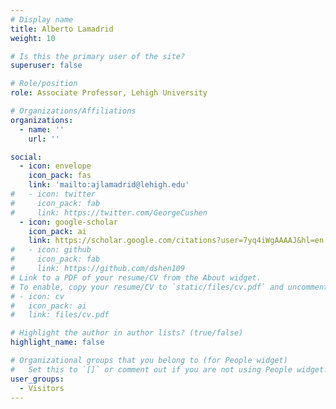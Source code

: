 ```yaml
---
# Display name
title: Alberto Lamadrid
weight: 10

# Is this the primary user of the site?
superuser: false

# Role/position
role: Associate Professor, Lehigh University

# Organizations/Affiliations
organizations:
  - name: ''
    url: ''

social:
  - icon: envelope
    icon_pack: fas
    link: 'mailto:ajlamadrid@lehigh.edu'
#   - icon: twitter
#     icon_pack: fab
#     link: https://twitter.com/GeorgeCushen
  - icon: google-scholar
    icon_pack: ai
    link: https://scholar.google.com/citations?user=7yq4iWgAAAAJ&hl=en
#   - icon: github
#     icon_pack: fab
#     link: https://github.com/dshen109
# Link to a PDF of your resume/CV from the About widget.
# To enable, copy your resume/CV to `static/files/cv.pdf` and uncomment the lines below.
# - icon: cv
#   icon_pack: ai
#   link: files/cv.pdf

# Highlight the author in author lists? (true/false)
highlight_name: false

# Organizational groups that you belong to (for People widget)
#   Set this to `[]` or comment out if you are not using People widget.
user_groups:
  - Visitors
---
```

